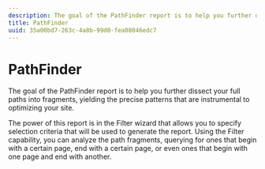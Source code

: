 ```yaml
---
description: The goal of the PathFinder report is to help you further dissect your full paths into fragments, yielding the precise patterns that are instrumental to optimizing your site.
title: PathFinder
uuid: 35a00bd7-263c-4a8b-99d0-fea08046edc7
---
```


# PathFinder

The goal of the PathFinder report is to help you further dissect your full paths into fragments, yielding the precise patterns that are instrumental to optimizing your site.

 The power of this report is in the Filter wizard that allows you to specify selection criteria that will be used to generate the report. Using the Filter capability, you can analyze the path fragments, querying for ones that begin with a certain page, end with a certain page, or even ones that begin with one page and end with another.
